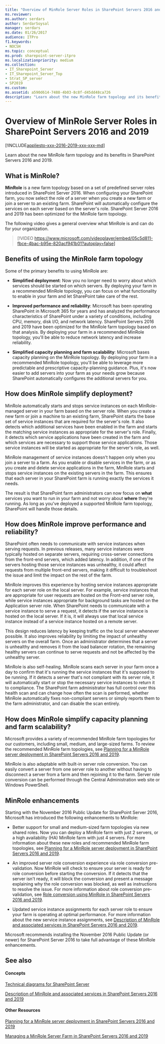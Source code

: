 ```yaml
---
title: "Overview of MinRole Server Roles in SharePoint Servers 2016 and 2019"
ms.reviewer: 
ms.author: serdars
author: SerdarSoysal
manager: serdars
ms.date: 01/26/2017
audience: ITPro
f1.keywords:
- NOCSH
ms.topic: conceptual
ms.prod: sharepoint-server-itpro
ms.localizationpriority: medium
ms.collection:
- IT_Sharepoint_Server
- IT_Sharepoint_Server_Top
- Strat_SP_server
- SP2019
ms.custom: 
ms.assetid: a590d614-7488-4b03-8c8f-d45dd48ca726
description: "Learn about the new MinRole farm topology and its benefits in SharePoint Server."
---
```


# Overview of MinRole Server Roles in SharePoint Servers 2016 and 2019

[!INCLUDE[appliesto-xxx-2016-2019-xxx-xxx-md](../includes/appliesto-xxx-2016-2019-xxx-xxx-md.md)]

Learn about the new MinRole farm topology and its benefits in SharePoint Servers 2016 and 2019.
  
## What is MinRole?

 **MinRole** is a new farm topology based on a set of predefined server roles introduced in SharePoint Server 2016. When configuring your SharePoint farm, you now select the role of a server when you create a new farm or join a server to an existing farm. SharePoint will automatically configure the services on each server based on the server's role. SharePoint Server 2016 and 2019 has been optimized for the MinRole farm topology. 
  
The following video gives a general overview what MinRole is and can do for your organization.
  
> [!VIDEO https://www.microsoft.com/videoplayer/embed/05c5d811-fbce-4bac-b95e-820acf941b01?autoplay=false]

## Benefits of using the MinRole farm topology

Some of the primary benefits to using MinRole are:
  
- **Simplified deployment**: Now you no longer need to worry about which services should be started on which servers. By deploying your farm in a recommended MinRole topology, you can focus on what functionality to enable in your farm and let SharePoint take care of the rest. 
    
- **Improved performance and reliability**: Microsoft has been operating SharePoint in Microsoft 365 for years and has analyzed the performance characteristics of SharePoint under a variety of conditions, including CPU, memory, disk I/O, and network latency. SharePoint Servers 2016 and 2019 have been optimized for the MinRole farm topology based on that analysis. By deploying your farm in a recommended MinRole topology, you'll be able to reduce network latency and increase reliability. 
    
- **Simplified capacity planning and farm scalability**: Microsoft bases capacity planning on the MinRole topology. By deploying your farm in a recommended MinRole topology, you'll be able to leverage more predictable and prescriptive capacity-planning guidance. Plus, it's now easier to add servers into your farm as your needs grow because SharePoint automatically configures the additional servers for you. 
    
## How does MinRole simplify deployment?

MinRole automatically starts and stops service instances on each MinRole-managed server in your farm based on the server role. When you create a new farm or join a machine to an existing farm, SharePoint starts the base set of service instances that are required for the server's role. It also detects which additional services have been enabled in the farm and starts the matching service instances as appropriate for the server's role. Finally, it detects which service applications have been created in the farm and which services are necessary to support those service applications. Those service instances will be started as appropriate for the server's role, as well.
  
MinRole management of service instances doesn't happen only when you join a server to a farm. As you enable or disable services in the farm, or as you create and delete service applications in the farm, MinRole starts and stops service instances on the existing servers in the farm. This ensures that each server in your SharePoint farm is running exactly the services it needs.
  
The result is that SharePoint farm administrators can now focus on **what** services you want to run in your farm and not worry about **where** they're running. As long as you've deployed a supported MinRole farm topology, SharePoint will handle those details. 
  
## ﻿How does MinRole improve performance and reliability?

SharePoint often needs to communicate with service instances when serving requests. In previous releases, many service instances were typically hosted on separate servers, requiring cross-server connections from the front-end servers, which added latency. In addition, if one of the servers hosting those service instances was unhealthy, it could affect requests from multiple front-end servers, making it difficult to troubleshoot the issue and limit the impact on the rest of the farm.
  
MinRole improves this experience by hosting service instances appropriate for each server role on the local server. For example, service instances that are appropriate for user requests are hosted on the Front-end server role, while service instances appropriate for background tasks are hosted on the Application server role. When SharePoint needs to communicate with a service instance to serve a request, it detects ﻿if the service instance is hosted on the local server. If it is, it will always use that local service instance instead of a service instance hosted on a remote server.
  
﻿This ﻿design reduces latency by keeping ﻿traffic on the local ﻿server whenever possible. It also improves reliability by limiting the impact of unhealthy servers on the overall farm. Once an administrator determines that a server is unhealthy and removes it from the load balancer rotation, the remaining healthy servers can continue to ﻿serve requests and not be affected by the unhealthy server.
  
MinRole is also self-healing. ﻿MinRole scans each server in your farm once a day to confirm that it's running the service instances that it's supposed to be running. If it detects a server that's not compliant with its server role, it will automatically start or stop the necessary service instances to return it to compliance. The SharePoint farm administrator has full control over this health scan and can change ﻿how often the scan is performed, whether MinRole automatically fixes non-compliant servers or simply reports them to the farm administrator, and can disable the scan entirely.
  
## ﻿How does MinRole simplify capacity planning and farm scalability?

﻿Microsoft provides a variety of recommended MinRole farm topologies for our customers, including small, medium, and large-sized farms. To review the recommended MinRole farm topologies, see [Planning for a MinRole server deployment in SharePoint Servers 2016 and 2019](planning-for-a-minrole-server-deployment-in-sharepoint-server.md).
  
MinRole is also adaptable with ﻿built-in ﻿server role conversion. You can easily convert a server from one server role to another without having to disconnect a server from a farm and then rejoining it to the farm. Server role conversion can be performed through the Central Administration web site or Windows PowerShell.
  
## ﻿MinRole enhancements

﻿Starting with the November 2016 Public Update for SharePoint Server 2016, ﻿Microsoft has introduced the following enhancements to MinRole:
  
- Better support for small and medium-sized farm topologies via new shared roles. Now you can ﻿deploy a MinRole farm with just 2 servers, or a high availability (HA) MinRole ﻿farm with just 4 servers. For more ﻿information about these new roles and recommended MinRole farm topologies, see [Planning for a MinRole server deployment in SharePoint Servers 2016 and 2019](planning-for-a-minrole-server-deployment-in-sharepoint-server.md)﻿.
    
- ﻿An improved server role conversion experience via role conversion pre-validation. Now MinRole will check to ﻿ensure your ﻿server is ready for role conversion before starting the conversion. If it detects that the server isn't ready, it will block ﻿the conversion and ﻿present a message explaining why the role conversion was blocked, as well as instructions to resolve the issue. For more information about role conversion pre-validation, see [Role conversion using MinRole in SharePoint Servers 2016 and 2019](../administration/role-conversion-using-minrole-in-sharepoint-server-2016.md).
    
- ﻿Updated service instance assignments for each server role to ensure your farm is operating at optimal performance. For more information about the new service instance assignments, see [Description of MinRole and associated services in SharePoint Servers 2016 and 2019](../administration/description-of-minrole-and-associated-services-in-sharepoint-server-2016.md).
    
Microsoft recommends installing the November 2016 Public Update (or newer) for SharePoint Server 2016 to take full advantage of these MinRole enhancements.
  
## See also

#### Concepts

[Technical diagrams for SharePoint Server](../technical-reference/technical-diagrams.md)
  
[Description of MinRole and associated services in SharePoint Servers 2016 and 2019](../administration/description-of-minrole-and-associated-services-in-sharepoint-server-2016.md)
#### Other Resources

[Planning for a MinRole server deployment in SharePoint Servers 2016 and 2019](planning-for-a-minrole-server-deployment-in-sharepoint-server.md)
  
[Managing a MinRole Server Farm in SharePoint Servers 2016 and 2019](../administration/managing-a-minrole-server-farm-in-sharepoint-server-2016.md)

